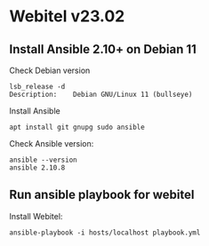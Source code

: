 # Webitel v23.02

## Install Ansible 2.10+ on Debian 11

Check Debian version

	lsb_release -d
	Description:    Debian GNU/Linux 11 (bullseye)

Install Ansible

	apt install git gnupg sudo ansible

Check Ansible version:

	ansible --version
	ansible 2.10.8

## Run ansible playbook for webitel

Install Webitel:

	ansible-playbook -i hosts/localhost playbook.yml
